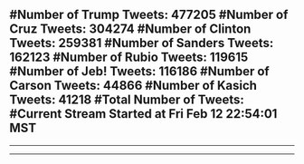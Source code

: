 #Number of Trump Tweets: 477205
#Number of Cruz Tweets: 304274
#Number of Clinton Tweets: 259381
#Number of Sanders Tweets: 162123
#Number of Rubio Tweets: 119615
#Number of Jeb! Tweets: 116186
#Number of Carson Tweets: 44866
#Number of Kasich Tweets: 41218
#Total Number of Tweets:  
#Current Stream Started at Fri Feb 12 22:54:01 MST
---
---
---
